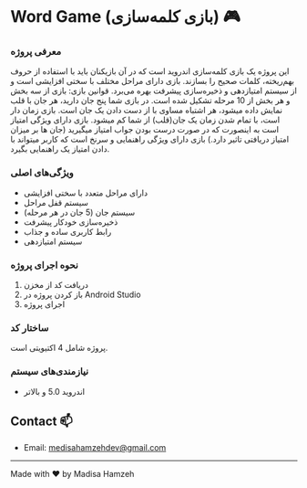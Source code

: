 # Word Game (بازی کلمه‌سازی) 🎮



### معرفی پروژه
این پروژه یک بازی کلمه‌سازی اندروید است که در آن بازیکنان باید با استفاده از حروف بهم‌ریخته، کلمات صحیح را بسازند. بازی دارای مراحل مختلف با سختی افزایشی است و از سیستم امتیازدهی و ذخیره‌سازی پیشرفت بهره می‌برد.
قوانین بازی: بازی از سه بخش و هر بخش از 10 مرحله تشکیل شده است.
در بازی شما پنج جان دارید، هر جان با قلب نمایش داده میشود، هر اشتباه مساوی با از دست دادن یک جان است.
بازی زمان دار است، با تمام شدن زمان یک جان(قلب) از شما کم میشود.
بازی دارای ویژگی امتیاز است به اینصورت که در صورت درست بودن جواب امتیاز میگیرید (جان ها بر میزان امتیاز دریافتی تاثیر دارد.)
بازی دارای ویژگی راهنمایی و سرنخ است که کاربر میتواند با دادن امتیاز یک راهنمایی بگیرد.


### ویژگی‌های اصلی
- دارای مراحل متعدد با سختی افزایشی
- سیستم قفل مراحل
- سیستم جان (5 جان در هر مرحله)
- ذخیره‌سازی خودکار پیشرفت
- رابط کاربری ساده و جذاب
- سیستم امتیازدهی

### نحوه اجرای پروژه
1. دریافت کد از مخزن
2. باز کردن پروژه در Android Studio
3. اجرای پروژه

### ساختار کد
پروژه شامل 4 اکتیویتی است.

### نیازمندی‌های سیستم
- اندروید 5.0 و بالاتر

## Contact 📫
- Email: medisahamzehdev@gmail.com


---
Made with ❤️ by Madisa Hamzeh
